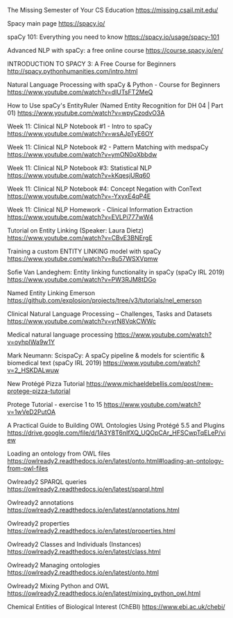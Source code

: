 The Missing Semester of Your CS Education https://missing.csail.mit.edu/

Spacy main page https://spacy.io/

spaCy 101: Everything you need to know https://spacy.io/usage/spacy-101

Advanced NLP with spaCy: a free online course https://course.spacy.io/en/

INTRODUCTION TO SPACY 3: A Free Course for Beginners http://spacy.pythonhumanities.com/intro.html

Natural Language Processing with spaCy & Python - Course for Beginners https://www.youtube.com/watch?v=dIUTsFT2MeQ

How to Use spaCy's EntityRuler (Named Entity Recognition for DH 04 | Part 01) https://www.youtube.com/watch?v=wpyCzodvO3A

Week 11: Clinical NLP Notebook #1 - Intro to spaCy https://www.youtube.com/watch?v=wsAJpTyE6OY

Week 11: Clinical NLP Notebook #2 - Pattern Matching with medspaCy https://www.youtube.com/watch?v=ymON0qXbbdw

Week 11: Clinical NLP Notebook #3: Statistical NLP https://www.youtube.com/watch?v=kKqesjURq60

Week 11: Clinical NLP Notebook #4: Concept Negation with ConText https://www.youtube.com/watch?v=-YxyxE4qP4E

Week 11: Clinical NLP Homework - Clinical Information Extraction https://www.youtube.com/watch?v=EVLPi777wW4

Tutorial on Entity Linking (Speaker: Laura Dietz) https://www.youtube.com/watch?v=CBvE3BNErgE

Training a custom ENTITY LINKING model with spaCy https://www.youtube.com/watch?v=8u57WSXVpmw

Sofie Van Landeghem: Entity linking functionality in spaCy (spaCy IRL 2019) https://www.youtube.com/watch?v=PW3RJM8tDGo

Named Entity Linking Emerson https://github.com/explosion/projects/tree/v3/tutorials/nel_emerson

Clinical Natural Language Processing – Challenges, Tasks and Datasets https://www.youtube.com/watch?v=yrN8VqkCWWc

Medical natural language processing https://www.youtube.com/watch?v=oyhpIWa9w1Y

Mark Neumann: ScispaCy: A spaCy pipeline & models for scientific & biomedical text (spaCy IRL 2019) https://www.youtube.com/watch?v=2_HSKDALwuw

New Protégé Pizza Tutorial https://www.michaeldebellis.com/post/new-protege-pizza-tutorial

Protege Tutorial - exercise 1 to 15 https://www.youtube.com/watch?v=1wVeD2PutOA

A Practical Guide to Building OWL Ontologies Using Protégé 5.5 and Plugins https://drive.google.com/file/d/1A3Y8T6nIfXQ_UQOpCAr_HFSCwpTqELeP/view

Loading an ontology from OWL files https://owlready2.readthedocs.io/en/latest/onto.html#loading-an-ontology-from-owl-files

Owlready2 SPARQL queries https://owlready2.readthedocs.io/en/latest/sparql.html

Owlready2 annotations https://owlready2.readthedocs.io/en/latest/annotations.html

Owlready2 properties https://owlready2.readthedocs.io/en/latest/properties.html

Owlready2 Classes and Individuals (Instances) https://owlready2.readthedocs.io/en/latest/class.html

Owlready2 Managing ontologies https://owlready2.readthedocs.io/en/latest/onto.html

Owlready2 Mixing Python and OWL https://owlready2.readthedocs.io/en/latest/mixing_python_owl.html

Chemical Entities of Biological Interest (ChEBI) https://www.ebi.ac.uk/chebi/
